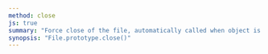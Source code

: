 ```yaml
---
method: close
js: true
summary: "Force close of the file, automatically called when object is collected."
synopsis: "File.prototype.close()"
---
```

